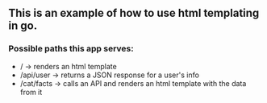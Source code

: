 ## This is an example of how to use html templating in go.

### Possible paths this app serves:

- / -> renders an html template
- /api/user -> returns a JSON response for a user's info
- /cat/facts -> calls an API and renders an html template with the data from it

